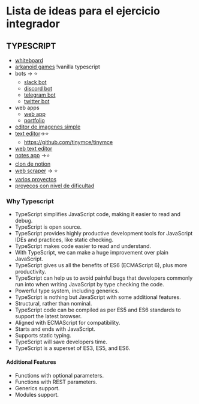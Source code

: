 # Lista de ideas para el ejercicio integrador

## TYPESCRIPT

* [whiteboard](https://github.com/excalidraw/excalidraw)
* [arkanoid games](https://www.youtube.com/watch?v=7bejSTim38A) !vanilla typescript
* bots -> ⭐
  * [slack bot](https://www.upsilonit.com/blog/create-a-slack-bot-with-typescript-in-3-steps)
  * [discord bot](https://www.freecodecamp.org/news/build-a-100-days-of-code-discord-bot-with-typescript-mongodb-and-discord-js-13/)
  * [telegram bot](https://medium.com/geekculture/build-a-telegram-bot-using-typescript-node-js-and-telegraf-and-deploy-it-on-heroku-fcc28c15614f)
  * [twitter bot](https://dev.to/alvarotorresc/creating-a-twitter-bot-1pd1)
* web apps
  * [web app](https://codeburst.io/a-beginners-guide-to-setting-up-a-web-application-with-typescript-and-express-e1cf8319bc5c)
  * [portfolio](https://zeyadetman.com/posts/how-i-built-my-portfolio-using-nextjs-typescript-chakraui)
* [editor de imagenes simple](https://reactjsexample.com/simple-image-editor-built-with-react-mobx-typescript/)
* [text editor](https://www.smashingmagazine.com/2021/05/building-wysiwyg-editor-javascript-slatejs/)->⭐
  * <https://github.com/tinymce/tinymce>
* [web text editor](https://betterprogramming.pub/create-a-custom-web-editor-using-typescript-react-antlr-and-monaco-editor-part-1-2f710c69c18c)
* [notes app](https://www.youtube.com/watch?v=01YKQmia2Jw) ->⭐
* [clon de notion](https://medium.com/swlh/how-to-build-a-text-editor-like-notion-c510aedfdfcc)
* [web scraper](https://dev.to/caelinsutch/building-a-web-scraper-in-typescript-14l1) -> ⭐
* [varios proyectos](https://www.geeksforgeeks.org/top-7-nodejs-project-ideas-for-beginners/)
* [proyecos con nivel de dificultad](https://www.interviewbit.com/blog/node-js-projects/)
### Why Typescript

* TypeScript simplifies JavaScript code, making it easier to read and debug.
* TypeScript is open source.
* TypeScript provides highly productive development tools for JavaScript IDEs and practices, like static checking.
* TypeScript makes code easier to read and understand.
* With TypeScript, we can make a huge improvement over plain JavaScript.
* TypeScript gives us all the benefits of ES6 (ECMAScript 6), plus more productivity.
* TypeScript can help us to avoid painful bugs that developers commonly run into when writing JavaScript by type checking the code.
* Powerful type system, including generics.
* TypeScript is nothing but JavaScript with some additional features.
* Structural, rather than nominal.
* TypeScript code can be compiled as per ES5 and ES6 standards to support the latest browser.
* Aligned with ECMAScript for compatibility.
* Starts and ends with JavaScript.
* Supports static typing.
* TypeScript will save developers time.
* TypeScript is a superset of ES3, ES5, and ES6.

#### Additional Features

* Functions with optional parameters.
* Functions with REST parameters.
* Generics support.
* Modules support.
